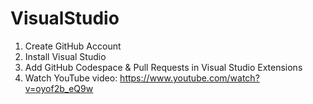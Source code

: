 # VisualStudio
1. Create GitHub Account
2. Install Visual Studio
3. Add GitHub Codespace & Pull Requests in Visual Studio Extensions
4. Watch YouTube video: https://www.youtube.com/watch?v=oyof2b_eQ9w
